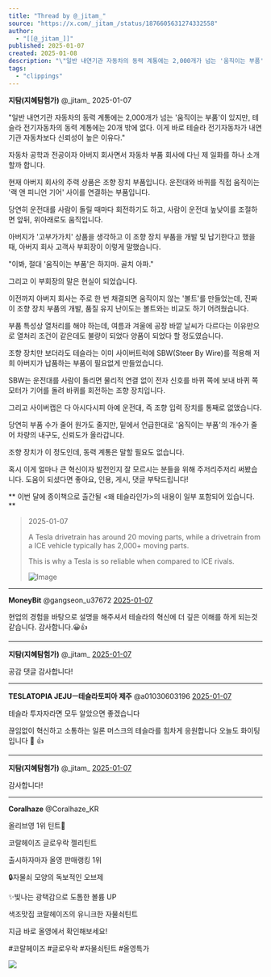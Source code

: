 ```yaml
---
title: "Thread by @_jitam_"
source: "https://x.com/_jitam_/status/1876605631274332558"
author:
  - "[[@_jitam_]]"
published: 2025-01-07
created: 2025-01-08
description: "\"일반 내연기관 자동차의 동력 계통에는 2,000개가 넘는 '움직이는 부품'이 있지만, 테슬라 전기자동차의 동력 계통에는 20개 밖에 없다. 이게 바로 테슬라 전기자동차가 내연기관 자동차보다 신뢰성이 높은 이유다.\" 자동차 공학과 전공이자 아버지 회"
tags:
  - "clippings"
---
```

**지탐(지혜탐험가)** @\_jitam\_ 2025-01-07

"일반 내연기관 자동차의 동력 계통에는 2,000개가 넘는 '움직이는 부품'이 있지만, 테슬라 전기자동차의 동력 계통에는 20개 밖에 없다. 이게 바로 테슬라 전기자동차가 내연기관 자동차보다 신뢰성이 높은 이유다."

자동차 공학과 전공이자 아버지 회사면서 자동차 부품 회사에 다닌 제 일화를 하나 소개할까 합니다.

현재 아버지 회사의 주력 상품은 조향 장치 부품입니다. 운전대와 바퀴를 직접 움직이는 '랙 앤 피니언 기어' 사이를 연결하는 부품입니다.

당연히 운전대를 사람이 돌릴 때마다 회전하기도 하고, 사람이 운전대 높낮이를 조절하면 앞뒤, 위아래로도 움직입니다.

아버지가 '고부가가치' 상품을 생각하고 이 조향 장치 부품을 개발 및 납기한다고 했을 때, 아버지 회사 고객사 부회장이 이렇게 말했습니다.

"이봐, 절대 '움직이는 부품'은 하지마. 골치 아파."

그리고 이 부회장의 말은 현실이 되었습니다.

이전까지 아버지 회사는 주로 한 번 채결되면 움직이지 않는 '볼트'를 만들었는데, 진짜 이 조향 장치 부품의 개발, 품질 유지 난이도는 볼트와는 비교도 하기 어려웠습니다.

부품 특성상 열처리를 해야 하는데, 여름과 겨울에 공장 바깥 날씨가 다르다는 이유만으로 열처리 조건이 같은데도 불량이 되었다 양품이 되었다 할 정도였습니다.

조향 장치만 보더라도 테슬라는 이미 사이버트럭에 SBW(Steer By Wire)를 적용해 저희 아버지가 납품하는 부품이 필요없게 만들었습니다.

SBW는 운전대를 사람이 돌리면 물리적 연결 없이 전자 신호를 바퀴 쪽에 보내 바퀴 쪽 모터가 기어를 돌려 바퀴를 회전하는 조향 장치입니다.

그리고 사이버캡은 다 아시다시피 아예 운전대, 즉 조향 입력 장치를 통째로 없앴습니다.

당연히 부품 수가 줄어 원가도 줄지만, 밑에서 언급한대로 '움직이는 부품'의 개수가 줄어 차량의 내구도, 신뢰도가 올라갑니다.

조향 장치가 이 정도인데, 동력 계통은 말할 필요도 없습니다.

혹시 이게 얼마나 큰 혁신이자 발전인지 잘 모르시는 분들을 위해 주저리주저리 써봤습니다. 도움이 되셨다면 좋아요, 인용, 게시, 댓글 부탁드립니다!

\*\* 이번 달에 종이책으로 출간될 <왜 테슬라인가>의 내용이 일부 포함되어 있습니다. \*\*

> 2025-01-07
> 
> A Tesla drivetrain has around 20 moving parts, while a drivetrain from a ICE vehicle typically has 2,000+ moving parts.
> 
> This is why a Tesla is so reliable when compared to ICE rivals.
> 
> ![Image](https://pbs.twimg.com/media/GgqJgpTWcAEuZiN?format=jpg&name=large)

---

**MoneyBit** @gangseon\_u37672 [2025-01-07](https://x.com/gangseon_u37672/status/1876613224734609706)

현업의 경험을 바탕으로 설명을 해주셔서 테슬라의 혁신에 더 깊은 이해를 하게 되는것 같습니다. 감사합니다.😀👍

---

**지탐(지혜탐험가)** @\_jitam\_ [2025-01-07](https://x.com/_jitam_/status/1876621102711210332)

공감 댓글 감사합니다!

---

**TESLATOPIA JEJUㅡ테슬라토피아 제주** @a01030603196 [2025-01-07](https://x.com/a01030603196/status/1876632019335287010)

테슬라 투자자라면 모두 알았으면 좋겠습니다

끊임없이 혁신하고 소통하는 일론 머스크의 테슬라를 힘차게 응원합니다 오늘도 화이팅입니다 🎉 👍

---

**지탐(지혜탐험가)** @\_jitam\_ [2025-01-07](https://x.com/_jitam_/status/1876632378682302660)

감사합니다!

---

**Coralhaze** @Coralhaze\_KR

올리브영 1위 틴트💄

코랄헤이즈 글로우락 젤리틴트

출시하자마자 올영 판매랭킹 1위

🔒자물쇠 모양의 독보적인 오브제

✨빛나는 광택감으로 도톰한 볼륨 UP

색조맛집 코랄헤이즈의 유니크한 자물쇠틴트

지금 바로 올영에서 확인해보세요!

#코랄헤이즈 #글로우락 #자물쇠틴트 #올영특가

![](https://pbs.twimg.com/media/GbhkZwKaoAAalUD?format=png&name=large)